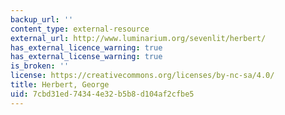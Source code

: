 ```yaml
---
backup_url: ''
content_type: external-resource
external_url: http://www.luminarium.org/sevenlit/herbert/
has_external_licence_warning: true
has_external_license_warning: true
is_broken: ''
license: https://creativecommons.org/licenses/by-nc-sa/4.0/
title: Herbert, George
uid: 7cbd31ed-7434-4e32-b5b8-d104af2cfbe5
---
```

